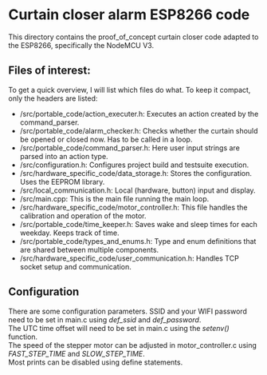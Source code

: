 # Curtain closer alarm ESP8266 code
This directory contains the proof_of_concept curtain closer code adapted to the ESP8266, specifically the NodeMCU V3.

## Files of interest:
To get a quick overview, I will list which files do what. To keep it compact, only the headers are listed:
* /src/portable_code/action_executer.h: Executes an action created by the command_parser.
* /src/portable_code/alarm_checker.h: Checks whether the curtain should be opened or closed now. Has to be called in a loop. 
* /src/portable_code/command_parser.h: Here user input strings are parsed into an action type.
* /src/configuration.h: Configures project build and testsuite execution.
* /src/hardware_specific_code/data_storage.h: Stores the configuration. Uses the EEPROM library.
* /src/local_communication.h: Local (hardware, button) input and display.
* /src/main.cpp: This is the main file running the main loop.
* /src/hardware_specific_code/motor_controller.h: This file handles the calibration and operation of the motor.
* /src/portable_code/time_keeper.h: Saves wake and sleep times for each weekday. Keeps track of time.
* /src/portable_code/types_and_enums.h: Type and enum definitions that are shared between multiple components.
* /src/hardware_specific_code/user_communication.h: Handles TCP socket setup and communication.

## Configuration
There are some configuration parameters.
SSID and your WIFI password need to be set in main.c using *def_ssid* and *def_password*.  
The UTC time offset will need to be set in main.c using the *setenv()* function.  
The speed of the stepper motor can be adjusted in motor_controller.c using *FAST_STEP_TIME* and *SLOW_STEP_TIME*.  
Most prints can be disabled using define statements.  
